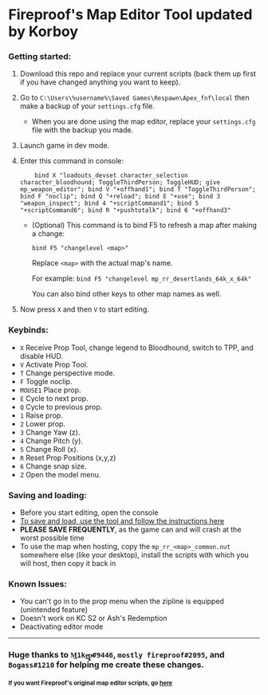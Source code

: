# Fireproof's Map Editor Tool updated by Korboy

### Getting started:
1. Download this repo and replace your current scripts (back them up first if you have changed anything you want to keep).
2. Go to ````C:\Users\%username%\Saved Games\Respawn\Apex_fnf\local```` then make a backup of your `settings.cfg` file.
    * When you are done using the map editor, replace your `settings.cfg` file with the backup you made.
3. Launch game in dev mode.
4. Enter this command in console:

    ```
        bind X "loadouts_devset character_selection character_bloodhound; ToggleThirdPerson; ToggleHUD; give mp_weapon_editor"; bind V "+offhand1"; bind T "ToggleThirdPerson"; bind F "noclip"; bind Q "+reload"; bind E "+use"; bind 3 "weapon_inspect"; bind 4 "+scriptCommand1"; bind 5 "+scriptCommand6"; bind R "+pushtotalk"; bind 6 "+offhand3"
    ```

    * (Optional) This command is to bind F5 to refresh a map after making a change:

        `bind F5 "changelevel <map>"`

        Replace `<map>` with the actual map's name.

        For example: `bind F5 "changelevel mp_rr_desertlands_64k_x_64k"`

        You can also bind other keys to other map names as well.
5. Now press `X` and then `V` to start editing.

### Keybinds:
* `X` Receive Prop Tool, change legend to Bloodhound, switch to TPP, and disable HUD.
* `V` Activate Prop Tool.
* `T` Change perspective mode.
* `F` Toggle noclip.
* `MOUSE1` Place prop.
* `E` Cycle to next prop.
* `Q` Cycle to previous prop.
* `1` Raise prop.
* `2` Lower prop.
* `3` Change Yaw (z).
* `4` Change Pitch (y).
* `5` Change Roll (x).
* `R` Reset Prop Positions (x,y,z)
* `6` Change snap size.
* `Z` Open the model menu.

### Saving and loading:
* Before you start editing, open the console
* [To save and load, use the tool and follow the instructions here](https://github.com/mostlyfireproof/R5Edit)
* __PLEASE SAVE FREQUENTLY__, as the game can and will crash at the worst possible time
* To use the map when hosting, copy the `mp_rr_<map>_common.nut` somewhere else (like your desktop), install the scripts with which you will host, then copy it back in

### Known Issues:
* You can't go in to the prop menu when the zipline is equipped (unintended feature)
* Doesn't work on KC S2 or Ash's Redemption
* Deactivating editor mode

--------------------------------------

### Huge thanks to `M͢1ke̵̲ͅp̴͖̙̞#9446`, `mostly fireproof#2095`, and `Bogass#1210` for helping me create these changes.

#### <sub>If you want Fireproof's original map editor scripts, go [here](https://github.com/mostlyfireproof/scripts_r5/tree/SalEditor)<sub>
